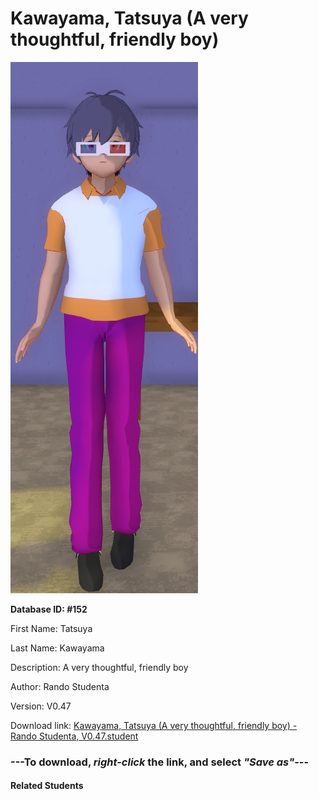 # Kawayama, Tatsuya (A very thoughtful, friendly boy)

<img src="Files/Kawayama, Tatsuya (A very thoughtful, friendly boy).png" title="Kawayama, Tatsuya (A very thoughtful, friendly boy) - Rando Studenta, V0.47">

**Database ID: #152**

First Name: Tatsuya

Last Name: Kawayama

Description: A very thoughtful, friendly boy

Author: Rando Studenta

Version: V0.47

Download link: <a href="https://raw.githubusercontent.com/Arbiter1223/Daigaku-Gurashi-Custom-Students/master/Students/Files/Kawayama%2C%20Tatsuya%20(A%20very%20thoughtful%2C%20friendly%20boy)%20-%20Rando%20Studenta%2C%20V0.47.student">Kawayama, Tatsuya (A very thoughtful, friendly boy) - Rando Studenta, V0.47.student</a>

### ---**To download, _right-click_ the link, and select _"Save as"_**---

#### Related Students

